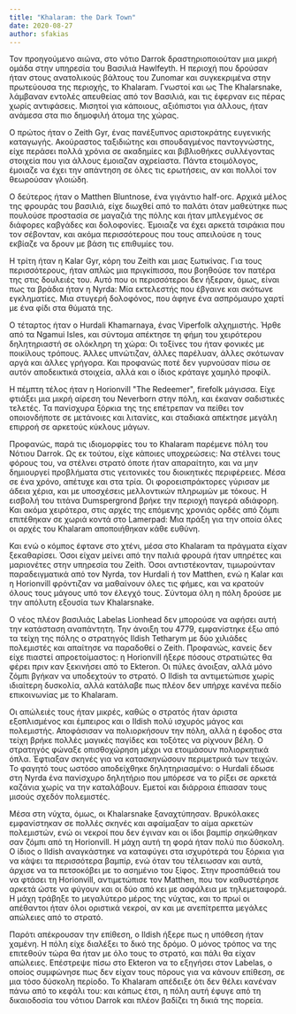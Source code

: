 ```yaml
---
title: "Khalaram: the Dark Town"
date: 2020-08-27
author: sfakias
---
```


Τον προηγούμενο αιώνα, στο νότιο Darrok δραστηριοποιούταν μια μικρή ομάδα στην
υπηρεσία του Βασιλιά Hawlfeyth. H περιοχή που δρούσαν ήταν στους ανατολικούς
βάλτους του Zunomar και συγκεκριμένα στην πρωτεύουσα της περιοχής, το
Khalaram. Γνωστοί και ως The Khalarsnake, λάμβαναν εντολές απευθείας από τον
Βασιλιά, και τις έφερναν εις πέρας χωρίς αντιφάσεις. Μισητοί για κάποιους,
αξιόπιστοι για άλλους, ήταν ανάμεσα στα πιο δημοφιλή άτομα της χώρας.



Ο πρώτος ήταν ο Zeith Gyr, ένας πανέξυπνος αριστοκράτης ευγενικής καταγωγής.
Ακούραστος ταξιδιώτης και σπουδαγμένος παντογνώστης, είχε περάσει πολλά χρόνια
σε ακαδημίες και βιβλιοθήκες συλλέγοντας στοιχεία που για άλλους έμοιαζαν
αχρείαστα. Πάντα ετοιμόλογος, έμοιαζε να έχει την απάντηση σε όλες τις
ερωτήσεις, αν και πολλοί τον θεωρούσαν γλοιώδη.  



Ο δεύτερος ήταν ο Matthen Bluntnose, ένα γιγάντιο half-orc. Αρχικά μέλος της
φρουράς του βασιλιά, είχε διωχθεί από το παλάτι όταν μαθεύτηκε πως πουλούσε
προστασία σε μαγαζιά της πόλης και ήταν μπλεγμένος σε διάφορες καβγάδες και
δολοφονίες. Έμοιαζε να έχει αρκετά τσιράκια που τον σέβονταν, και ακόμα
περισσότερους που τους απειλούσε η τους εκβίαζε να δρουν με βάση τις επιθυμίες
του.



Η τρίτη ήταν η Kalar Gyr, κόρη του Zeith και μιας ξωτικίνας. Για τους
περισσότερους, ήταν απλώς μια πριγκίπισσα, που βοηθούσε τον πατέρα της στις
δουλειές του. Αυτό που οι περισσότεροι δεν ήξεραν, όμως, είναι πως τα βράδια
ήταν η Nyrda: Μία εκτελεστής που έβγαινε και σκότωνε εγκληματίες. Μια στυγερή
δολοφόνος, που άφηνε ένα ασπρόμαυρο χαρτί με ένα φίδι στα θύματά της.



Ο τέταρτος ήταν o Hurdali Khamarnaya, ένας Viperfolk αλχημιστής. Ήρθε από τα
Ngamui Isles, και σύντομα απέκτησε τη φήμη του χειρότερου δηλητηριαστή σε
ολόκληρη τη χώρα: Οι τοξίνες του ήταν φονικές με ποικίλους τρόπους. Άλλες
υπνώτιζαν, άλλες παρέλυαν, άλλες σκότωναν αργά και άλλες γρήγορα. Και προφανώς
ποτέ δεν γυρνούσαν πίσω σε αυτόν αποδεικτικά στοιχεία, αλλά και ο ίδιος
κράταγε χαμηλό προφίλ.



Η πέμπτη τέλος ήταν η Horionvill "The Redeemer", firefolk μάγισσα. Είχε
φτιάξει μια μικρή αίρεση του Neverborn στην πόλη, και έκαναν σαδιστικές
τελετές. Τα πανίσχυρα ξόρκια της της επέτρεπαν να πείθει τον οποιονδήποτε σε
μετάνοιες και λιτανίες, και σταδιακά απέκτησε μεγάλη επιρροή σε αρκετούς
κύκλους μάγων.



Προφανώς, παρά τις ιδιομορφίες του το Khalaram παρέμενε πόλη του Νότιου
Darrok. Ως εκ τούτου, είχε κάποιες υποχρεώσεις: Να στέλνει τους φόρους του, να
στέλνει στρατό όποτε ήταν απαραίτητο, και να μην δημιουργεί προβλήματα στις
γειτονικές του διοικητικές περιφέρειες. Μέσα σε ένα χρόνο, απέτυχε και στα
τρία. Οι φοροεισπράκτορες γύρισαν με άδεια χέρια, και με υποσχέσεις
μελλοντικών πληρωμών με τόκους. Η εισβολή του τιτάνα Dumspergrond βρήκε την
περιοχή παγερά αδιάφορη. Και ακόμα χειρότερα, στις αρχές της επόμενης χρονιάς
ορδές από ζόμπι επιτέθηκαν σε χωριά κοντά στο Lamerpad: Μια πράξη για την
οποία όλες οι αρχές του Khalaram αποποιήθηκαν κάθε ευθύνη.



Και ενώ ο κόμπος έφτανε στο χτένι, μέσα στο Khalaram τα πράγματα είχαν
ξεκαθαρίσει. Όσοι είχαν μείνει από την παλιά φρουρά ήταν υπηρέτες και
μαριονέτες στην υπηρεσία του Zeith. Όσοι αντιστέκονταν, τιμωρούνταν
παραδειγματικά από τον Nyrda, τον Hurdali ή τον Matthen, ενώ η Kalar και η
Horionvill φρόντιζαν να μαθαίνουν όλες τις φήμες, και να κρατούν όλους τους
μάγους υπό τον έλεγχό τους. Σύντομα όλη η πόλη δρούσε με την απόλυτη εξουσία
των Khalarsnake.



Ο νέος πλέον βασιλιάς Labelas Lionhead δεν μπορούσε να αφήσει αυτή την
κατάσταση αναπάντητη. Την άνοιξη του 4779, εμφανίστηκε έξω από τα τείχη της
πόλης ο στρατηγός Ildish Tetharym με δύο χιλιάδες πολεμιστές και απαίτησε να
παραδοθεί ο Zeith. Προφανώς, κανείς δεν είχε πιαστεί απροετοίμαστος: η
Horionvill ήξερε πόσους στρατιώτες θα φέρει πριν καν ξεκινήσει από το Ekteron.
Οι πύλες άνοιξαν, αλλά μόνο ζόμπι βγήκαν να υποδεχτούν το στρατό. Ο Ildish τα
αντιμετώπισε χωρίς ιδιαίτερη δυσκολία, αλλά κατάλαβε πως πλέον δεν υπήρχε
κανένα πεδίο επικοινωνίας με το Khalaram.



Οι απώλειές τους ήταν μικρές, καθώς ο στρατός ήταν άριστα εξοπλισμένος και
έμπειρος και ο Ildish πολύ ισχυρός μάγος και πολεμιστής. Αποφάσισαν να
πολιορκήσουν την πόλη, αλλά η έφοδος στα τείχη βρήκε πολλές μαγικές παγίδες
και τοξότες να ρίχνουν βέλη. Ο στρατηγός φώναξε οπισθοχώρηση μέχρι να
ετοιμάσουν πολιορκητικά όπλα. Έφτιαξαν σκηνές για να κατασκηνώσουν περιμετρικά
των τειχών. Το φαγητό τους ωστόσο αποδείχθηκε δηλητηριασμένο: ο Hurdali έδωσε
στη Nyrda ένα πανίσχυρο δηλητήριο που μπόρεσε να το ρίξει σε αρκετά καζάνια
χωρίς να την καταλάβουν. Εμετοί και διάρροια έπιασαν τους μισούς σχεδόν
πολεμιστές.  



Μέσα στη νύχτα, όμως, οι Khalarsnake ξαναχτύπησαν. Βρυκόλακες εμφανίστηκαν σε
πολλές σκηνές και αφαίμαξαν το αίμα αρκετών πολεμιστών, ενώ οι νεκροί που δεν
έγιναν και οι ίδοι βαμπίρ σηκώθηκαν σαν ζόμπι από τη Horionvill. Η μάχη αυτή
τη φορά ήταν πολύ πιο δύσκολη. Ο ίδιος ο Ildish αναγκάστηκε να καταφύγει στα
ισχυρότερά του ξόρκια για να κάψει τα περισσότερα βαμπίρ, ενώ όταν του
τέλειωσαν και αυτά, άρχισε να τα πετσοκόβει με το ασημένιο του ξίφος. Στην
προσπάθειά του να φτάσει τη Horionvill, αντιμετώπισε τον Matthen, που τον
καθυστέρησε αρκετά ώστε να φύγουν και οι δύο από κει με ασφάλεια με
τηλεμεταφορά. Η μάχη τράβηξε το μεγαλύτερο μέρος της νύχτας, και το πρωί οι
απέθαντοι ήταν όλοι οριστικά νεκροί, αν και με ανεπίτρεπτα μεγάλες απώλειες
από το στρατό.



Παρότι απέκρουσαν την επίθεση, ο Ildish ήξερε πως η υπόθεση ήταν χαμένη. Η
πόλη είχε διαλέξει το δικό της δρόμο. Ο μόνος τρόπος να της επιτεθούν τώρα θα
ήταν με όλο τους το στρατό, και πάλι θα είχαν απώλειες. Επέστρεψε πίσω στο
Ekteron να το εξηγήσει στον Labelas, ο οποίος συμφώνησε πως δεν είχαν τους
πόρους για να κάνουν επίθεση, σε μια τόσο δύσκολη περίοδο. Το Khalaram
απέδειξε ότι δεν θέλει κανέναν πάνω από το κεφάλι του: και κάπως έτσι, η πόλη
αυτή έφυγε από τη δικαιοδοσία του νότιου Darrok και πλέον βαδίζει τη δικιά της
πορεία.  


